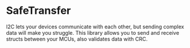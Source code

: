 # SafeTransfer

I2C lets your devices communicate with each other, but sending complex data will make you struggle.
This library allows you to send and receive structs between your MCUs, also validates data with CRC.

